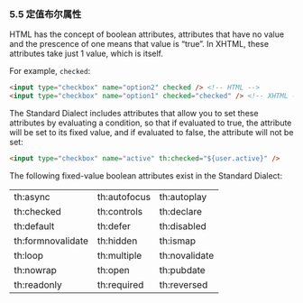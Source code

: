 ### 5.5 定值布尔属性

HTML has the concept of boolean attributes, attributes that have no value and the prescence of one means that value is “true”. In XHTML, these attributes take just 1 value, which is itself.

For example, `checked`:
```html
<input type="checkbox" name="option2" checked /> <!-- HTML -->
<input type="checkbox" name="option1" checked="checked" /> <!-- XHTML -->
```
The Standard Dialect includes attributes that allow you to set these attributes by evaluating a condition, so that if evaluated to true, the attribute will be set to its fixed value, and if evaluated to false, the attribute will not be set:
```html
<input type="checkbox" name="active" th:checked="${user.active}" />
```
The following fixed-value boolean attributes exist in the Standard Dialect:

|   |   |   |
|---|---|---|
|th:async|th:autofocus|th:autoplay|
|th:checked|th:controls|th:declare|
|th:default|th:defer|th:disabled|
|th:formnovalidate|th:hidden|th:ismap|
|th:loop|th:multiple|th:novalidate|
|th:nowrap|th:open|th:pubdate|
|th:readonly|th:required|th:reversed|